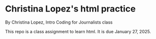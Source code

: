 # Christina Lopez's html practice

By Christina Lopez, Intro Coding for Journalists class

This repo is a class assignment to learn html. It is due January 27, 2025.
